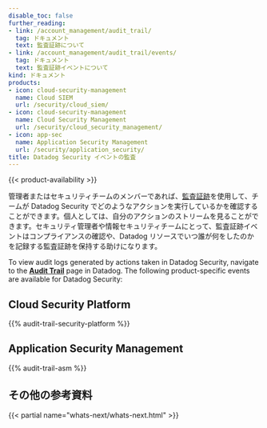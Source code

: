 ```yaml
---
disable_toc: false
further_reading:
- link: /account_management/audit_trail/
  tag: ドキュメント
  text: 監査証跡について
- link: /account_management/audit_trail/events/
  tag: ドキュメント
  text: 監査証跡イベントについて
kind: ドキュメント
products:
- icon: cloud-security-management
  name: Cloud SIEM
  url: /security/cloud_siem/
- icon: cloud-security-management
  name: Cloud Security Management
  url: /security/cloud_security_management/
- icon: app-sec
  name: Application Security Management
  url: /security/application_security/
title: Datadog Security イベントの監査
---
```


{{< product-availability >}}

管理者またはセキュリティチームのメンバーであれば、[監査証跡][1]を使用して、チームが Datadog Security でどのようなアクションを実行しているかを確認することができます。個人としては、自分のアクションのストリームを見ることができます。セキュリティ管理者や情報セキュリティチームにとって、監査証跡イベントはコンプライアンスの確認や、Datadog リソースでいつ誰が何をしたのかを記録する監査証跡を保持する助けになります。

To view audit logs generated by actions taken in Datadog Security, navigate to the [**Audit Trail**][2] page in Datadog. The following product-specific events are available for Datadog Security:

## Cloud Security Platform

{{% audit-trail-security-platform %}}

## Application Security Management

{{% audit-trail-asm %}}

## その他の参考資料

{{< partial name="whats-next/whats-next.html" >}}

[1]: /ja/account_management/audit_trail
[2]: https://app.datadoghq.com/audit-trail